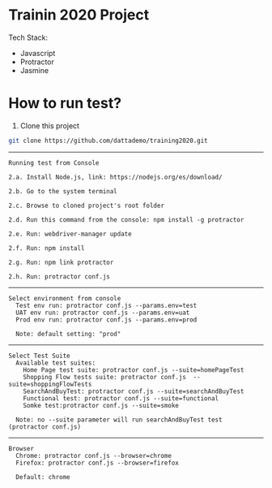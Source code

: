 # Trainin 2020 Project

Tech Stack:
  - Javascript
  - Protractor
  - Jasmine

# How to run test?

  1. Clone this project
```sh
git clone https://github.com/dattademo/training2020.git
```
  ---------------------------
  	Running test from Console
	
	2.a. Install Node.js, link: https://nodejs.org/es/download/
  
	2.b. Go to the system terminal
 
	2.c. Browse to cloned project's root folder
  
	2.d. Run this command from the console: npm install -g protractor
  
	2.e. Run: webdriver-manager update

	2.f. Run: npm install

	2.g. Run: npm link protractor
	
	2.h. Run: protractor conf.js


  ---------------------------
  	Select environment from console
	  Test env run: protractor conf.js --params.env=test
	  UAT env run: protractor conf.js --params.env=uat
	  Prod env run: protractor conf.js --params.env=prod

	  Note: default setting: "prod"
  
  ---------------------------
  	Select Test Suite
	  Available test suites:
 	    Home Page test suite: protractor conf.js --suite=homePageTest
	    Shopping Flow tests suite: protractor conf.js  --suite=shoppingFlowTests
 	    SearchAndBuyTest: protractor conf.js --suite=searchAndBuyTest
	    Functional test: protractor conf.js --suite=functional
		Somke test:protractor conf.js --suite=smoke

	  Note: no --suite parameter will run searchAndBuyTest test (protractor conf.js)

  ---------------------------
  	Browser
	  Chrome: protractor conf.js --browser=chrome
	  Firefox: protractor conf.js --browser=firefox

	  Default: chrome